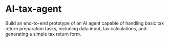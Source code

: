 # AI-tax-agent
Build an end-to-end prototype of an AI agent capable of handling basic tax return preparation tasks, including data input, tax calculations, and generating a simple tax return form.
